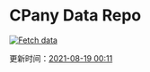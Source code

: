 # CPany Data Repo

[![Fetch data](https://github.com/yjl9903/CPany/actions/workflows/fetch.yml/badge.svg)](https://github.com/yjl9903/CPany/actions/workflows/fetch.yml)

<!-- START_SECTION: update_time -->
更新时间：[2021-08-19 00:11](https://www.timeanddate.com/worldclock/fixedtime.html?msg=Fetch+data&iso=20210819T001140&p1=237)
<!-- END_SECTION: update_time -->
